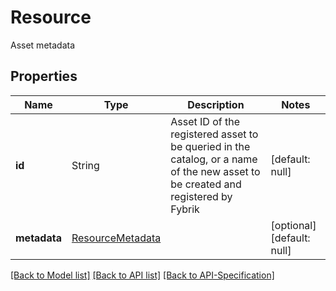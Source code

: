 # Resource
Asset metadata
## Properties
Name | Type | Description | Notes
------------ | ------------- | ------------- | -------------
**id** | String | Asset ID of the registered asset to be queried in the catalog, or a name of the new asset to be created and registered by Fybrik | [default: null]
**metadata** | [ResourceMetadata](../Models/ResourceMetadata.md) |  | [optional] [default: null]

[[Back to Model list]](../README.md#documentation-for-models) [[Back to API list]](../README.md#documentation-for-api-endpoints) [[Back to API-Specification]](../README.md)

